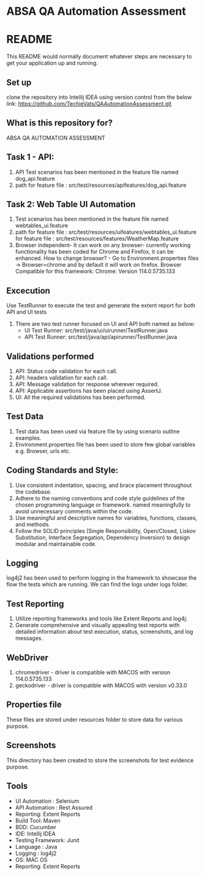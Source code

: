 # ABSA QA Automation Assessment

# README #

This README would normally document whatever steps are necessary to get your application up and running.

## Set up

clone the repository into Intellij IDEA using version control from the below link:
https://github.com/TechieVats/QAAutomationAssessment.git

## What is this repository for? ###

ABSA QA AUTOMATION ASSESSMENT

## Task 1 - API:

1. API Test scenarios has been mentioned in the feature file named dog_api.feature
2. path for feature file : src/test/resources/apifeatures/dog_api.feature

## Task 2: Web Table UI Automation

1. Test scenarios has been mentioned in the feature file named webtables_ui.feature
2. path for feature file : src/test/resources/uifeatures/webtables_ui.feature   
   for feature file : src/test/resources/features/WeatherMap.feature
3. Browser independent- It can work on any browser- currently working functionality has been coded for Chrome and Firefox, it can be enhanced.
   How to change browser? - Go to Environment.properties files -> Browser=chrome and by default it will work on firefox.
   Browser Compatible for this framework:
   Chrome: Version 114.0.5735.133

## Excecution

Use TestRunner to execute the test and generate the extent report for both API and UI tests
1. There are two test runner focused on UI and API both named as below:
    * UI Test Runner: src/test/java/ui/uirunner/TestRunner.java
    * API Test Runner: src/test/java/api/apirunner/TestRunner.java

    
## Validations performed

1. API: Status code validation for each call.
2. API: headers validation for each call.
3. API: Message validation for response wherever required.
4. API: Applicable assertions has been placed using AssertJ.
5. UI: All the required validations has been performed.

## Test Data

1. Test data has been used via feature file by using scenario outline examples.
2. Environment.properties file has been used to store few global variables e.g. Browser, urls etc.

## Coding Standards and Style:

1. Use consistent indentation, spacing, and brace placement throughout the codebase.
2. Adhere to the naming conventions and code style guidelines of the chosen programming language or framework.
   named meaningfully to avoid unnecessary comments within the code.
3. Use meaningful and descriptive names for variables, functions, classes, and methods.
4. Follow the SOLID principles (Single Responsibility, Open/Closed, Liskov Substitution, Interface Segregation,
   Dependency Inversion) to design modular and maintainable code.

## Logging

log4j2 has been used to perform logging in the framework to showcase the flow the tests which are running. We can find
the logs under logs folder.

## Test Reporting

1. Utilize reporting frameworks and tools like Extent Reports and log4j:
2. Generate comprehensive and visually appealing test reports with detailed information about test execution, status,
   screenshots, and log messages.

## WebDriver
   1. chromedriver -  driver is compatible with MACOS with version 114.0.5735.133
   2. geckodriver -   driver is compatible with MACOS with version v0.33.0

## Properties file

These files are stored under resources folder to store data for various purpose. 

## Screenshots
This directory has been created to store the screenshots for test evidence purpose.

## Tools

* UI Automation : Selenium
* API Automation : Rest Assured
* Reporting: Extent Reports
* Build Tool: Maven
* BDD: Cucumber
* IDE: Intellij IDEA
* Testing Framework: Junit
* Language : Java
* Logging : log4j2
* OS: MAC OS
* Reporting: Extent Reports

